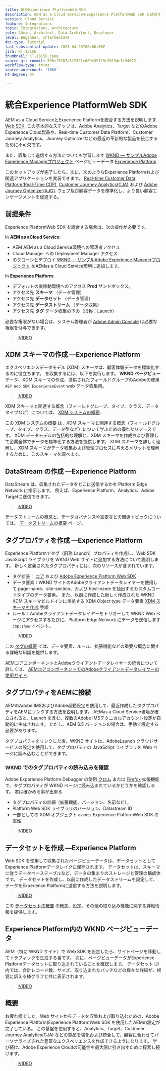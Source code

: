 ```yaml
---
title: 統合Experience PlatformWeb SDK
description: AEM as a Cloud ServiceをExperience PlatformWeb SDK と統合する方法について説明します。 この基本的なステップは、Adobe Analytics、Target などのAdobe Experience Cloud製品や、Real-time Customer Data Platform、Customer Journey Analytics、Journey Optimizerなどの最近の革新的な製品を統合するために不可欠です。
version: Cloud Service
feature: Integrations
topic: Integrations, Architecture
role: Admin, Architect, Data Architect, Developer
level: Beginner, Intermediate
doc-type: Tutorial
last-substantial-update: 2023-04-26T00:00:00Z
jira: KT-13156
thumbnail: KT-13156.jpeg
source-git-commit: 593ef5767a5f2321c689e391f9c9019de7c94672
workflow-type: tm+mt
source-wordcount: '1060'
ht-degree: 3%

---
```



# 統合Experience PlatformWeb SDK

AEM as a Cloud ServiceとExperience Platformを統合する方法を説明します [Web SDK](https://experienceleague.adobe.com/docs/experience-platform/edge/home.html). この基本的なステップは、Adobe Analytics、Target などのAdobe Experience Cloud製品や、Real-time Customer Data Platform、Customer Journey Analytics、Journey Optimizerなどの最近の革新的な製品を統合するために不可欠です。

また、収集して送信する方法についても学習します [WKND — サンプルAdobe Experience Managerプロジェクト](https://github.com/adobe/aem-guides-wknd#aem-wknd-sites-project) ページビューデータ [Experience Platform](https://experienceleague.adobe.com/docs/experience-platform/landing/home.html?lang=ja).

このセットアップが完了したら、次に、次のようなExperience Platformおよび関連アプリケーションを実装できます。 [Real-time Customer Data Platform(Real-Time CDP)](https://experienceleague.adobe.com/docs/experience-platform/rtcdp/overview.html), [Customer Journey Analytics(CJA)](https://experienceleague.adobe.com/docs/customer-journey-analytics.html) および [Adobe Journey Optimizer(AJO)](https://experienceleague.adobe.com/docs/journey-optimizer.html?lang=ja). ウェブ及び顧客データを標準化し、より良い顧客エンゲージメントを促進する。

## 前提条件

Experience PlatformWeb SDK を統合する場合は、次の操作が必要です。

In **AEM as aCloud Service**:

+ AEM AEM as a Cloud Service環境への管理者アクセス
+ Cloud Manager への Deployment Manager アクセス
+ のクローンとデプロイ [WKND — サンプルAdobe Experience Managerプロジェクト](https://github.com/adobe/aem-guides-wknd#aem-wknd-sites-project) をAEMas a Cloud Service環境に追加します。

In **Experience Platform**:

+ デフォルトの実稼動環境へのアクセス **Prod** サンドボックス。
+ アクセス先 **スキーマ** （データ管理）
+ アクセス先 **データセット** （データ管理）
+ アクセス先 **データストリーム** （データ収集）
+ アクセス先 **タグ** データ収集の下の（旧称：Launch）

必要な権限がない場合は、システム管理者が [Adobe Admin Console](https://adminconsole.adobe.com/) は必要な権限を付与できます。

>[!VIDEO](https://video.tv.adobe.com/v/3418856?quality=12&learn=on)

## XDM スキーマの作成 —Experience Platform

エクスペリエンスデータモデル (XDM) スキーマは、顧客体験データを標準化するのに役立ちます。 を収集するには、以下を実行します。 **WKND ページビュー** データ、XDM スキーマの作成、提供されたフィールドグループのAdobeの使用 `AEP Web SDK ExperienceEvent` web データ収集用。


>[!VIDEO](https://video.tv.adobe.com/v/3418894?quality=12&learn=on)

XDM スキーマと関連する概念（フィールドグループ、タイプ、クラス、データタイプなど）については、 [XDM システムの概要](https://experienceleague.adobe.com/docs/experience-platform/xdm/home.html).

この [XDM システムの概要](https://experienceleague.adobe.com/docs/experience-platform/xdm/home.html) は、XDM スキーマと関連する概念（フィールドグループ、タイプ、クラス、データ型など）について学ぶための優れたリソースです。 XDM データモデルの包括的な理解と、XDM スキーマを作成および管理して企業全体でデータを標準化する方法を提供します。 XDM スキーマを詳しく理解し、XDM スキーマがデータ収集および管理プロセスに与えるメリットを理解するために、このスキーマを調べます。

## DataStream の作成 —Experience Platform

DataStream は、収集されたデータをどこに送信するかを Platform Edge Network に指示します。 例えば、Experience Platform、Analytics、Adobe Targetに送信できます。


>[!VIDEO](https://video.tv.adobe.com/v/3418895?quality=12&learn=on)

データストリームの概念と、データガバナンスや設定などの関連トピックについては、 [データストリームの概要](https://experienceleague.adobe.com/docs/experience-platform/edge/datastreams/overview.html?lang=ja) ページ。

## タグプロパティを作成 —Experience Platform

Experience Platformでタグ（旧称 Launch）プロパティを作成し、Web SDK JavaScript ライブラリを WKND Web サイトに追加する方法について説明します。 新しく定義されたタグプロパティには、次のリソースが含まれています。

+ タグ拡張： [コア](https://exchange.adobe.com/apps/ec/100223/adobe-launch-core-extension) および [Adobe Experience Platform Web SDK](https://exchange.adobe.com/apps/ec/106387/aep-web-sdk)
+ データ要素：WKND サイトのAdobeクライアントデータレイヤーを使用して page-name、site-section、および host-name を抽出するカスタムコードタイプのデータ要素。 また、以前に作成した新しく作成された WKND XDM スキーマビルドインに準拠する XDM Object type データ要素 [XDM スキーマを作成](#create-xdm-schema---experience-platform) 手順
+ ルール：Adobeクライアントデータレイヤーをトリガーして WKND Web ページにアクセスするたびに、Platform Edge Network にデータを送信します `cmp:show` イベント。


>[!VIDEO](https://video.tv.adobe.com/v/3418896?quality=12&learn=on)

この [タグの概要](https://experienceleague.adobe.com/docs/experience-platform/tags/home.html) では、データ要素、ルール、拡張機能などの重要な概念に関する詳細な知識を提供します。

AEMコアコンポーネントとAdobeクライアントデータレイヤーの統合について詳しくは、 [AEMコアコンポーネントでのAdobeクライアントデータレイヤーの使用ガイド](https://experienceleague.adobe.com/docs/experience-manager-learn/sites/integrations/adobe-client-data-layer/data-layer-overview.html?lang=ja).

## タグプロパティをAEMに接続

AEMのAdobe IMSおよびAdobe起動設定を使用して、最近作成したタグプロパティをAEMにリンクする方法を説明します。 AEMas a Cloud Service環境が確立されると、Launch を含む、複数のAdobe IMSテクニカルアカウント設定が自動的に生成されます。 ただし、AEM 6.5 バージョンの場合は、手動で設定する必要があります。

タグプロパティをリンクした後、WKND サイトは、AdobeLaunch クラウドサービスの設定を使用して、タグプロパティの JavaScript ライブラリを Web ページに読み込むことができます。

### WKND でのタグプロパティの読み込みを確認

Adobe Experience Platform Debugger の使用 [クロム](https://chrome.google.com/webstore/detail/adobe-experience-platform/bfnnokhpnncpkdmbokanobigaccjkpob) または [Firefox](https://addons.mozilla.org/en-US/firefox/addon/adobe-experience-platform-dbg/) 拡張機能で、タグプロパティが WKND ページに読み込まれているかどうかを確認します。 君は確かめる事が出来る

+ タグプロパティの詳細（拡張機能、バージョン、名前など）。
+ Platform Web SDK ライブラリのバージョン、Datastream ID
+ 一部としての XDM オブジェクト `events` Experience PlatformWeb SDK の属性

>[!VIDEO](https://video.tv.adobe.com/v/3418897?quality=12&learn=on)

## データセットを作成 —Experience Platform

Web SDK を使用して収集されたページビューデータは、データセットとしてExperience Platformデータレイクに保存されます。 データセットは、スキーマに従うデータベーステーブルなど、データの集まりのストレージと管理の構成体です。 データセットを作成し、以前に作成したデータストリームを設定して、データをExperience Platformに送信する方法を説明します。


>[!VIDEO](https://video.tv.adobe.com/v/3418898?quality=12&learn=on)

この [データセットの概要](https://experienceleague.adobe.com/docs/experience-platform/catalog/datasets/overview.html?lang=ja) の概念、設定、その他の取り込み機能に関する詳細情報を提供します。


## Experience Platform内の WKND ページビューデータ

AEM（特に WKND サイト）で Web SDK を設定したら、サイトページを移動してトラフィックを生成する番です。 次に、ページビューデータがExperience Platformデータセットに取り込まれていることを確認します。 データセット UI 内では、合計レコード数、サイズ、取り込まれたバッチなどの様々な詳細が、視覚に訴える棒グラフと共に表示されます。

>[!VIDEO](https://video.tv.adobe.com/v/3418899?quality=12&learn=on)


## 概要

お疲れ様でした。Web サイトからデータを収集および取り込むための、Adobe Experience Platform(Experience Platform)Web SDK を使用したAEMの設定が完了している。 この基盤を使用すると、Analytics、Target、Customer Journey Analytics(CJA) などの製品を強化および統合して、顧客に合わせてパーソナライズされた豊富なエクスペリエンスを作成できるようになります。 学び続け、Adobe Experience Cloudの可能性を最大限に引き出すために探索し続けます。

>[!VIDEO](https://video.tv.adobe.com/v/3418900?quality=12&learn=on)
